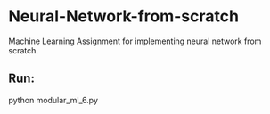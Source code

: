 # Neural-Network-from-scratch
Machine Learning Assignment for implementing neural network from scratch.

## Run:

python modular_ml_6.py 
